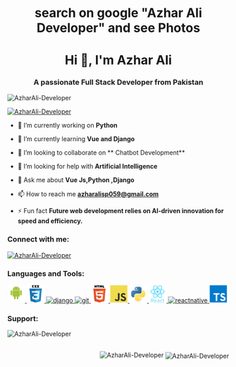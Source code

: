 <h1 align="center">search on google "Azhar Ali Developer" and see Photos </h1>
<h1 align="center">Hi 👋, I'm Azhar Ali</h1>
<h3 align="center">A passionate Full Stack Developer from Pakistan</h3>

<p align="left"> <img src="https://komarev.com/ghpvc/?username=AzharAli-Developer&label=Profile%20views&color=0e75b6&style=flat" alt="AzharAli-Developer" /> </p>

<p align="left"> <a href="https://github.com/ryo-ma/github-profile-trophy"><img src="https://github-profile-trophy.vercel.app/?username=AzharAli-Developer" alt="AzharAli-Developer" /></a> </p>

- 🔭 I’m currently working on **Python**

- 🌱 I’m currently learning **Vue and Django**

- 👯 I’m looking to collaborate on ** Chatbot Development**

- 🤝 I’m looking for help with **Artificial Intelligence**

- 💬 Ask me about **Vue Js,Python ,Django**

- 📫 How to reach me **azharalisp059@gmail.com**

- ⚡ Fun fact **Future web development relies on AI-driven innovation for speed and efficiency.**

<h3 align="left">Connect with me:</h3>
<p align="left">
<a href="https://linkedin.com/in/azhar ali" target="blank"><img align="center" src="https://raw.githubusercontent.com/rahuldkjain/github-profile-readme-generator/master/src/images/icons/Social/linked-in-alt.svg" alt="AzharAli-Developer" height="30" width="40" /></a>
</p>

<h3 align="left">Languages and Tools:</h3>
<p align="left"> <a href="https://developer.android.com" target="_blank" rel="noreferrer"> <img src="https://raw.githubusercontent.com/devicons/devicon/master/icons/android/android-original-wordmark.svg" alt="android" width="40" height="40"/> </a> <a href="https://www.w3schools.com/css/" target="_blank" rel="noreferrer"> <img src="https://raw.githubusercontent.com/devicons/devicon/master/icons/css3/css3-original-wordmark.svg" alt="css3" width="40" height="40"/> </a> <a href="https://www.djangoproject.com/" target="_blank" rel="noreferrer"> <img src="https://cdn.worldvectorlogo.com/logos/django.svg" alt="django" width="40" height="40"/> </a> <a href="https://git-scm.com/" target="_blank" rel="noreferrer"> <img src="https://www.vectorlogo.zone/logos/git-scm/git-scm-icon.svg" alt="git" width="40" height="40"/> </a> <a href="https://www.w3.org/html/" target="_blank" rel="noreferrer"> <img src="https://raw.githubusercontent.com/devicons/devicon/master/icons/html5/html5-original-wordmark.svg" alt="html5" width="40" height="40"/> </a> <a href="https://developer.mozilla.org/en-US/docs/Web/JavaScript" target="_blank" rel="noreferrer"> <img src="https://raw.githubusercontent.com/devicons/devicon/master/icons/javascript/javascript-original.svg" alt="javascript" width="40" height="40"/> </a> <a href="https://www.python.org" target="_blank" rel="noreferrer"> <img src="https://raw.githubusercontent.com/devicons/devicon/master/icons/python/python-original.svg" alt="python" width="40" height="40"/> </a> <a href="https://reactjs.org/" target="_blank" rel="noreferrer"> <img src="https://raw.githubusercontent.com/devicons/devicon/master/icons/react/react-original-wordmark.svg" alt="react" width="40" height="40"/> </a> <a href="https://reactnative.dev/" target="_blank" rel="noreferrer"> <img src="https://reactnative.dev/img/header_logo.svg" alt="reactnative" width="40" height="40"/> </a> <a href="https://www.typescriptlang.org/" target="_blank" rel="noreferrer"> <img src="https://raw.githubusercontent.com/devicons/devicon/master/icons/typescript/typescript-original.svg" alt="typescript" width="40" height="40"/> </a> </p>

<h3 align="left">Support:</h3>
<p><a href="https://www.buymeacoffee.com/AzharAli-Developer"> <img align="left" src="https://cdn.buymeacoffee.com/buttons/v2/default-yellow.png" height="50" width="210" alt="AzharAli-Developer" /></a></p><br><br>

<p><img align="left" src="https://github-readme-stats.vercel.app/api/top-langs?username=AzharAli-Developer&show_icons=true&locale=en&layout=compact" alt="AzharAli-Developer" /></p>

<p>&nbsp;<img align="center" src="https://github-readme-stats.vercel.app/api?username=AzharAli-Developer&show_icons=true&locale=en" alt="AzharAli-Developer" /></p>
